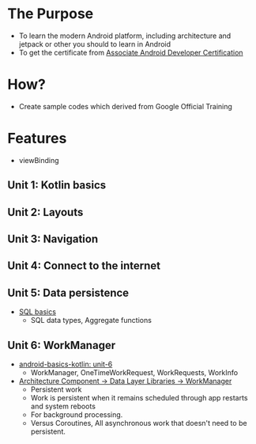 # The Purpose
- To learn the modern Android platform, including architecture and jetpack or other you should to learn in Android
- To get the certificate from [Associate Android Developer Certification](https://grow.google/certificates/android-developer/#?modal_active=none)

# How?
- Create sample codes which derived from Google Official Training


# Features
- viewBinding

## Unit 1: Kotlin basics

## Unit 2: Layouts

## Unit 3: Navigation

## Unit 4: Connect to the internet

## Unit 5: Data persistence
- [SQL basics]([https://developer.android.com/courses/android-basics-kotlin/unit-6](https://developer.android.com/codelabs/basic-android-kotlin-training-sql-basics?continue=https%3A%2F%2Fdeveloper.android.com%2Fcourses%2Fpathways%2Fandroid-basics-kotlin-unit-5-pathway-1%23codelab-https%3A%2F%2Fdeveloper.android.com%2Fcodelabs%2Fbasic-android-kotlin-training-sql-basics#8))
    - SQL data types, Aggregate functions
## Unit 6: WorkManager
- [android-basics-kotlin: unit-6](https://developer.android.com/courses/android-basics-kotlin/unit-6)
    - WorkManager, OneTimeWorkRequest, WorkRequests, WorkInfo
- [Architecture Component -> Data Layer Libraries -> WorkManager](https://developer.android.com/topic/libraries/architecture/workmanager?gclid=CjwKCAjwyryUBhBSEiwAGN5OCBW-ril0KwCwnSiLJT0AUTHqHLUOpZE3nbCN5JeBzvTyFVbVQlddrRoCpmsQAvD_BwE&gclsrc=aw.ds)
    - Persistent work
    - Work is persistent when it remains scheduled through app restarts and system reboots
    - For background processing.
    - Versus Coroutines, All asynchronous work that doesn't need to be persistent.
